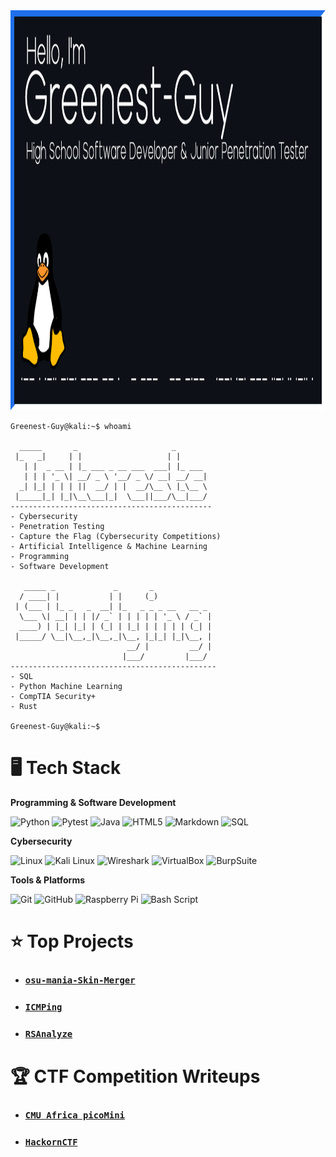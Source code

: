 <img width="1280" height="640" alt="Profile Banner" src="https://github.com/Greenest-Guy/Greenest-Guy/raw/main/profile_banner.png"/>

```
Greenest-Guy@kali:~$ whoami

  _____       _                     _       
 |_   _|     | |                   | |      
   | |  _ __ | |_ ___ _ __ ___  ___| |_ ___ 
   | | | '_ \| __/ _ \ '__/ _ \/ __| __/ __|
  _| |_| | | | ||  __/ | |  __/\__ \ |_\__ \
 |_____|_| |_|\__\___|_|  \___||___/\__|___/                                                                                             
---------------------------------------------
- Cybersecurity
- Penetration Testing
- Capture the Flag (Cybersecurity Competitions)
- Artificial Intelligence & Machine Learning
- Programming
- Software Development

   _____ _             _       _             
  / ____| |           | |     (_)            
 | (___ | |_ _   _  __| |_   _ _ _ __   __ _ 
  \___ \| __| | | |/ _` | | | | | '_ \ / _` |
  ____) | |_| |_| | (_| | |_| | | | | | (_| |
 |_____/ \__|\__,_|\__,_|\__, |_|_| |_|\__, |
                          __/ |         __/ |
                         |___/         |___/
----------------------------------------------
- SQL
- Python Machine Learning
- CompTIA Security+
- Rust

Greenest-Guy@kali:~$                                        
```

# 🖥️ Tech Stack
**Programming & Software Development**

![Python](https://img.shields.io/badge/python-3670A0?style=for-the-badge&logo=python&logoColor=ffdd54) 
![Pytest](https://img.shields.io/badge/Pytest-0A9EDC?style=for-the-badge&logo=pytest&logoColor=white)
![Java](https://img.shields.io/badge/java-%23ED8B00.svg?style=for-the-badge&logo=openjdk&logoColor=white)
![HTML5](https://img.shields.io/badge/html5-%23E34F26.svg?style=for-the-badge&logo=html5&logoColor=white)
![Markdown](https://img.shields.io/badge/markdown-%23000000.svg?style=for-the-badge&logo=markdown&logoColor=white) 
![SQL](https://img.shields.io/badge/SQL-Beginner-003B57?style=for-the-badge&logo=sqlite&logoColor=white)

**Cybersecurity**

![Linux](https://img.shields.io/badge/Linux-FFD700?style=for-the-badge&logo=linux&logoColor=black) 
![Kali Linux](https://img.shields.io/badge/Kali_Linux-191970?style=for-the-badge&logo=kalilinux&logoColor=white)
![Wireshark](https://img.shields.io/badge/Wireshark-6495ED?style=for-the-badge&logo=wireshark&logoColor=white)
![VirtualBox](https://img.shields.io/badge/VirtualBox-183A61?style=for-the-badge&logo=virtualbox&logoColor=white)
![BurpSuite](https://img.shields.io/badge/BurpSuite-ff4500?style=for-the-badge&logo=burpsuite&logoColor=white)

**Tools & Platforms**

![Git](https://img.shields.io/badge/git-%23F05033.svg?style=for-the-badge&logo=git&logoColor=white) 
![GitHub](https://img.shields.io/badge/github-%23121011.svg?style=for-the-badge&logo=github&logoColor=white)
![Raspberry Pi](https://img.shields.io/badge/-Raspberry_Pi-C51A4A?style=for-the-badge&logo=Raspberry-Pi)
![Bash Script](https://img.shields.io/badge/bash_script-Beginner-%23121011.svg?style=for-the-badge&logo=gnu-bash&logoColor=white) 

# ⭐ Top Projects
- ### [`osu-mania-Skin-Merger`](https://github.com/Greenest-Guy/osu-mania-Skin-Merger)
- ### [`ICMPing`](https://github.com/Greenest-Guy/ICMPing)
- ### [`RSAnalyze`](https://github.com/Greenest-Guy/RSAnalyze)

# 🏆 CTF Competition Writeups
- ### [`CMU Africa picoMini`](https://github.com/Greenest-Guy/CMU-Africa-picoMini-Writeup)
- ### [`HackornCTF`](https://github.com/Greenest-Guy/HackornCTF-Writeup)
